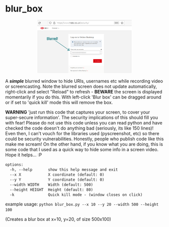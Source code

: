 # blur_box

<p align="center">
   <img src="./docs/images/blurred_username.png" alt="blurred screen image" width="300" title="blurred screen image">
</p>

A **_simple_** blurred window to hide URIs, usernames etc while recording video or screencasting. Note the blurred
screen does not update automatically, right-click and select "Reload" to refresh - **BEWARE** the screen is displayed
momentarily if you do this.  With left-click 'Blur box' can be dragged around or if set to 'quick kill' mode this will remove the box.

<p></p>

**WARNING** 'just run this code that captures your screen, to cover your super-secure information'.  The security implications of this should fill you with fear!  Please do not use this code unless you can read python and have checked the code doesn't do anything bad (seriously, its like 150 lines)!  Even then, I can't vouch for the libraries used (pyscreenshot, etc) so there could be security vulnerabilities.  Honestly, people who publish code like this make me scream!  On the other hand, if you know what you are doing, this is some code that I used as a quick way to hide some info in a screen video. Hope it helps... :P
<p></p>

```
options:
  -h, --help       show this help message and exit
  --x X            X coordinate (default: 0)
  --y Y            Y coordinate (default: 0)
  --width WIDTH    Width (default: 500)
  --height HEIGHT  Height (default: 80)
  -k               Quick kill mode - (window closes on click)
```

example usage:
```python blur_box.py --x 10 --y 20 --width 500 --height 100```

(Creates a blur box at x=10, y=20, of size 500x100)
